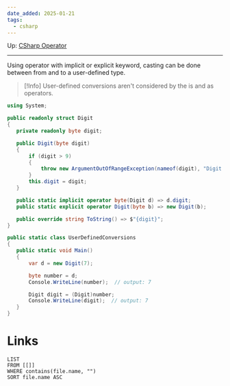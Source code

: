 ```yaml
---
date_added: 2025-01-21
tags:
  - csharp
---
```

Up: [CSharp Operator](CSharp%20Operator.md)
___

Using operator with implicit or explicit keyword, casting can be done between from and to a user-defined type. 

>[!Info]
> User-defined conversions aren't considered by the is and as operators.
 ```cs
 using System;

public readonly struct Digit
{
    private readonly byte digit;

    public Digit(byte digit)
    {
        if (digit > 9)
        {
            throw new ArgumentOutOfRangeException(nameof(digit), "Digit cannot be greater than nine.");
        }
        this.digit = digit;
    }

    public static implicit operator byte(Digit d) => d.digit;
    public static explicit operator Digit(byte b) => new Digit(b);

    public override string ToString() => $"{digit}";
}

public static class UserDefinedConversions
{
    public static void Main()
    {
        var d = new Digit(7);

        byte number = d;
        Console.WriteLine(number);  // output: 7

        Digit digit = (Digit)number;
        Console.WriteLine(digit);  // output: 7
    }
}
```
# Links
```dataview
LIST
FROM [[]]
WHERE contains(file.name, "")
SORT file.name ASC
```
